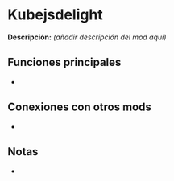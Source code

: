 # Kubejsdelight

**Descripción:** *(añadir descripción del mod aquí)*

## Funciones principales
- 

## Conexiones con otros mods
- 

## Notas
- 
